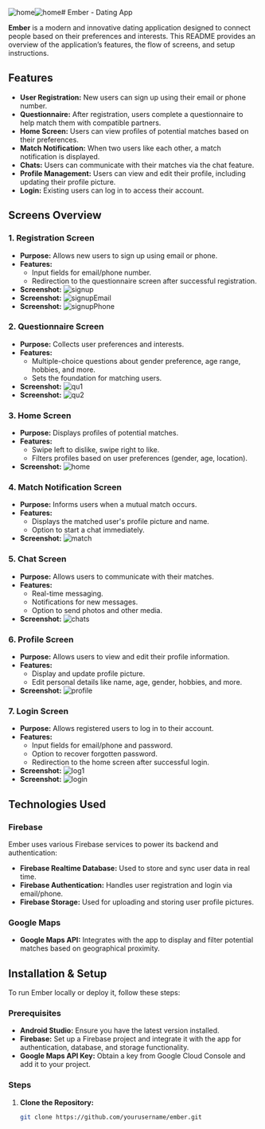 ![home](https://github.com/user-attachments/assets/09ef70f9-9e76-4eed-9fbc-65dfa2b106fe)![home](https://github.com/user-attachments/assets/1cb60ce5-03f2-4b5d-8975-6b37c551d4d7)# Ember - Dating App

**Ember** is a modern and innovative dating application designed to connect people based on their preferences and interests. This README provides an overview of the application’s features, the flow of screens, and setup instructions.

## Features

- **User Registration:** New users can sign up using their email or phone number.
- **Questionnaire:** After registration, users complete a questionnaire to help match them with compatible partners.
- **Home Screen:** Users can view profiles of potential matches based on their preferences.
- **Match Notification:** When two users like each other, a match notification is displayed.
- **Chats:** Users can communicate with their matches via the chat feature.
- **Profile Management:** Users can view and edit their profile, including updating their profile picture.
- **Login:** Existing users can log in to access their account.

## Screens Overview

### 1. Registration Screen
- **Purpose:** Allows new users to sign up using email or phone.
- **Features:** 
  - Input fields for email/phone number.
  - Redirection to the questionnaire screen after successful registration.
- **Screenshot:**
![signup](https://github.com/user-attachments/assets/e687ebfa-1e8a-48ca-8980-31a1b80e8f53)
- **Screenshot:**
![signupEmail](https://github.com/user-attachments/assets/d674e07f-dbb5-4d28-989a-b6f3f7efc683)
- **Screenshot:**
![signupPhone](https://github.com/user-attachments/assets/a534d7da-97db-4fef-9d5c-316bec51fac0)

### 2. Questionnaire Screen
- **Purpose:** Collects user preferences and interests.
- **Features:**
  - Multiple-choice questions about gender preference, age range, hobbies, and more.
  - Sets the foundation for matching users.
- **Screenshot:**
![qu1](https://github.com/user-attachments/assets/e882b715-b213-4cb8-8712-0bc4e55674a6)
- **Screenshot:**
![qu2](https://github.com/user-attachments/assets/e09b1f29-1334-442c-a763-7f8d6ad839f0)

### 3. Home Screen
- **Purpose:** Displays profiles of potential matches.
- **Features:**
  - Swipe left to dislike, swipe right to like.
  - Filters profiles based on user preferences (gender, age, location).
- **Screenshot:**
![home](https://github.com/user-attachments/assets/6934cbcf-5bac-4594-9bd3-d99e06d7c89b)

### 4. Match Notification Screen
- **Purpose:** Informs users when a mutual match occurs.
- **Features:**
  - Displays the matched user's profile picture and name.
  - Option to start a chat immediately.
- **Screenshot:**
![match](https://github.com/user-attachments/assets/543642aa-5d71-402d-9e74-d3f7f3495ea1)

### 5. Chat Screen
- **Purpose:** Allows users to communicate with their matches.
- **Features:**
  - Real-time messaging.
  - Notifications for new messages.
  - Option to send photos and other media.
- **Screenshot:**
![chats](https://github.com/user-attachments/assets/fde47b55-5abd-4ff4-9e68-ac71206fac53)

### 6. Profile Screen
- **Purpose:** Allows users to view and edit their profile information.
- **Features:**
  - Display and update profile picture.
  - Edit personal details like name, age, gender, hobbies, and more.
- **Screenshot:**
![profile](https://github.com/user-attachments/assets/100737ab-6dc5-4afd-88dd-5fd21c4dbdbf)

### 7. Login Screen
- **Purpose:** Allows registered users to log in to their account.
- **Features:**
  - Input fields for email/phone and password.
  - Option to recover forgotten password.
  - Redirection to the home screen after successful login.
- **Screenshot:**
![log1](https://github.com/user-attachments/assets/74c4d326-f50d-4339-ab9c-14fc07dbfa58)
- **Screenshot:**
![login](https://github.com/user-attachments/assets/00b6a0a7-d8de-4b08-aa87-28a5046e9b28)

## Technologies Used

### Firebase

Ember uses various Firebase services to power its backend and authentication:

- **Firebase Realtime Database:** Used to store and sync user data in real time.
- **Firebase Authentication:** Handles user registration and login via email/phone.
- **Firebase Storage:** Used for uploading and storing user profile pictures.

### Google Maps

- **Google Maps API:** Integrates with the app to display and filter potential matches based on geographical proximity.

## Installation & Setup

To run Ember locally or deploy it, follow these steps:

### Prerequisites

- **Android Studio:** Ensure you have the latest version installed.
- **Firebase:** Set up a Firebase project and integrate it with the app for authentication, database, and storage functionality.
- **Google Maps API Key:** Obtain a key from Google Cloud Console and add it to your project.

### Steps

1. **Clone the Repository:**
   ```bash
   git clone https://github.com/yourusername/ember.git
